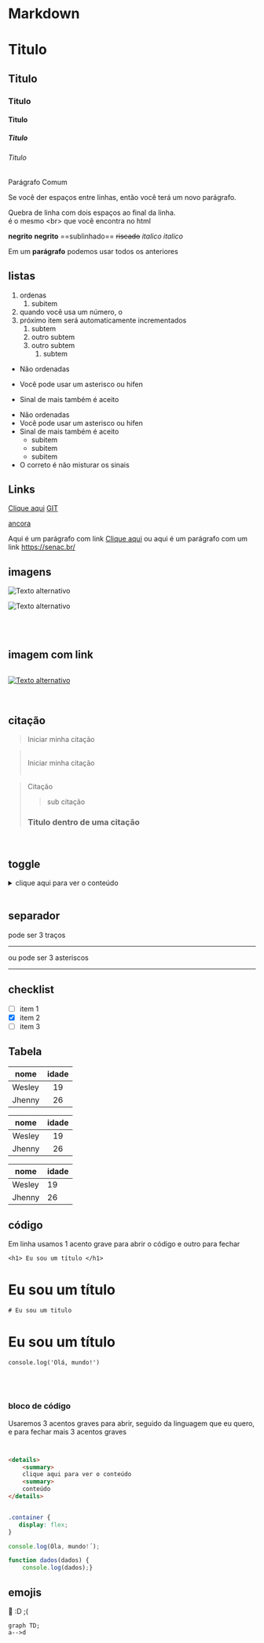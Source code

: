# Markdown

# Titulo
## Titulo
### Titulo
#### Titulo
##### Titulo
###### Titulo

Parágrafo Comum

Se você der espaços
entre linhas, então você
terá um novo parágrafo.

Quebra de linha
com dois espaços
ao final da linha.<br> é o mesmo \<br> que você encontra no html

**negrito**
__negrito__
==sublinhado==
~~riscado~~
*italico*
_italico_

Em um **parágrafo** podemos usar todos os anteriores

## listas

1. ordenas  
    1. subitem
2. quando você usa um número, o
3. próximo item será automaticamente incrementados
   1. subtem
   2. outro subtem
   3. outro subtem
       1. subtem


- Não ordenadas
* Você pode usar um asterisco ou hifen
+ Sinal de mais também é aceito

- Não ordenadas
- Você pode usar um asterisco ou hifen
- Sinal de mais também é aceito
    - subitem
    - subitem
    - subitem
- O correto é não misturar os sinais

## Links

[Clique aqui](https://senac.br/)
[GIT](https://github.com)


[ancora](#markdown)


Aqui é um parágrafo com link [Clique aqui](https://senac.br/ "Titulo para esse link") ou aqui é um parágrafo com um link https://senac.br/


## imagens

![Texto alternativo](https://embarcados.com.br/wp-content/uploads/2015/02/imagem-de-destaque-39.png)

![Texto alternativo](https:git-scm.com/images/logos/2color-lightbg@2x.png)

<br>
<br>


## imagem com link

[![]()]()

[![Texto alternativo](https://i.pinimg.com/originals/08/0f/0b/080f0b8de4a7fde193a2c13843c5f880.jpg)](https://google.com) 


<br>



## citação

> Iniciar minha citação

> <br>
> Iniciar minha citação
> <br><br>

> Citação
>> sub citação
> ### Titulo dentro de uma citação


<br>


## toggle

<details>
    <summary>
    clique aqui para ver o conteúdo
    <summary>
</details>


<br>


## separador

pode ser 3 traços

---

ou pode ser 3 asteriscos

***

## checklist

- [ ] item 1
- [x] item 2
- [ ] item 3

## Tabela

| nome | idade |
|------|:-----:|
|Wesley|   19  |
|Jhenny|   26  |

| nome | idade |
|:----:|:-----:|
|Wesley|   19  |
|Jhenny|   26  |

| nome | idade |
|------|-------|
|Wesley|   19  |
|Jhenny|   26  |


## código

Em linha usamos 1 acento grave para abrir o código e outro para fechar

` <h1> Eu sou um título </h1> `

<h1> Eu sou um título </h1> 

` # Eu sou um titulo `

<h1> Eu sou um título </h1> 

` console.log('Olá, mundo!') `



<br> <br>



### bloco de código

Usaremos 3 acentos graves para abrir, seguido da linguagem que eu quero, e para fechar mais 3 acentos graves


``` html


<details>
    <summary>
    clique aqui para ver o conteúdo
    <summary>
    conteúdo
</details>

```


``` css

.container {
   display: flex;
}
```

``` javascript 
console.log(Óla, mundo!´);

function dados(dados) {
    console.log(dados);}

```

## emojis
:rocket:
:D
;( 

```mermai
graph TD;
a-->d
```

<!-- Comentário -- >
jjhu